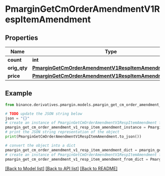# PmarginGetCmOrderAmendmentV1RespItemAmendment


## Properties

Name | Type | Description | Notes
------------ | ------------- | ------------- | -------------
**count** | **int** |  | [optional] 
**orig_qty** | [**PmarginGetCmOrderAmendmentV1RespItemAmendmentOrigQty**](PmarginGetCmOrderAmendmentV1RespItemAmendmentOrigQty.md) |  | [optional] 
**price** | [**PmarginGetCmOrderAmendmentV1RespItemAmendmentOrigQty**](PmarginGetCmOrderAmendmentV1RespItemAmendmentOrigQty.md) |  | [optional] 

## Example

```python
from binance.derivatives.pmargin.models.pmargin_get_cm_order_amendment_v1_resp_item_amendment import PmarginGetCmOrderAmendmentV1RespItemAmendment

# TODO update the JSON string below
json = "{}"
# create an instance of PmarginGetCmOrderAmendmentV1RespItemAmendment from a JSON string
pmargin_get_cm_order_amendment_v1_resp_item_amendment_instance = PmarginGetCmOrderAmendmentV1RespItemAmendment.from_json(json)
# print the JSON string representation of the object
print(PmarginGetCmOrderAmendmentV1RespItemAmendment.to_json())

# convert the object into a dict
pmargin_get_cm_order_amendment_v1_resp_item_amendment_dict = pmargin_get_cm_order_amendment_v1_resp_item_amendment_instance.to_dict()
# create an instance of PmarginGetCmOrderAmendmentV1RespItemAmendment from a dict
pmargin_get_cm_order_amendment_v1_resp_item_amendment_from_dict = PmarginGetCmOrderAmendmentV1RespItemAmendment.from_dict(pmargin_get_cm_order_amendment_v1_resp_item_amendment_dict)
```
[[Back to Model list]](../README.md#documentation-for-models) [[Back to API list]](../README.md#documentation-for-api-endpoints) [[Back to README]](../README.md)


